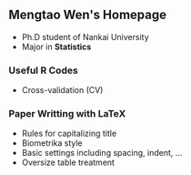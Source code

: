 ## Mengtao Wen's Homepage
- Ph.D student of Nankai University
- Major in **Statistics**
### Useful R Codes
- Cross-validation (CV)
### Paper Writting with LaTeX
- Rules for capitalizing title
- Biometrika style
- Basic settings including spacing, indent, ...
- Oversize table treatment 
